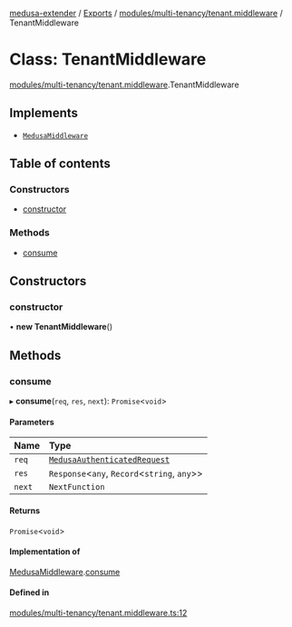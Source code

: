 [medusa-extender](../README.md) / [Exports](../modules.md) / [modules/multi-tenancy/tenant.middleware](../modules/modules_multi_tenancy_tenant_middleware.md) / TenantMiddleware

# Class: TenantMiddleware

[modules/multi-tenancy/tenant.middleware](../modules/modules_multi_tenancy_tenant_middleware.md).TenantMiddleware

## Implements

- [`MedusaMiddleware`](../interfaces/core_types.MedusaMiddleware.md)

## Table of contents

### Constructors

- [constructor](modules_multi_tenancy_tenant_middleware.TenantMiddleware.md#constructor)

### Methods

- [consume](modules_multi_tenancy_tenant_middleware.TenantMiddleware.md#consume)

## Constructors

### constructor

• **new TenantMiddleware**()

## Methods

### consume

▸ **consume**(`req`, `res`, `next`): `Promise`<`void`\>

#### Parameters

| Name | Type |
| :------ | :------ |
| `req` | [`MedusaAuthenticatedRequest`](../modules/core_types.md#medusaauthenticatedrequest) |
| `res` | `Response`<`any`, `Record`<`string`, `any`\>\> |
| `next` | `NextFunction` |

#### Returns

`Promise`<`void`\>

#### Implementation of

[MedusaMiddleware](../interfaces/core_types.MedusaMiddleware.md).[consume](../interfaces/core_types.MedusaMiddleware.md#consume)

#### Defined in

[modules/multi-tenancy/tenant.middleware.ts:12](https://github.com/adrien2p/medusa-extender/blob/12c4270/src/modules/multi-tenancy/tenant.middleware.ts#L12)
